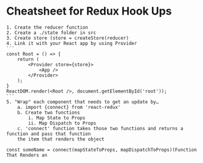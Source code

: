 # Cheatsheet for Redux Hook Ups

    1. Create the reducer function
    2. Create a ./state folder in src
    3. Create store (store = createStore(reducer)
    4. Link it with your React app by using Provider
    ```
    const Root = () => {
        return (
            <Provider store={store}>
                <App />
            </Provider>
        );
    }
    ReactDOM.render(<Root />, document.getElementById('root'));
    ```
    5. "Wrap" each component that needs to get an update by…
        a. import {connect} from 'react-redux'
        b. Create two functions
            i. Map State to Props
            ii. Map Dispatch to Props
        c. 'connect' function takes those two functions and returns a function and pass that function
        the item that renders the object 
    
    const someName = connect(mapStateToProps, mapDispatchToProps)(Function That Renders an
